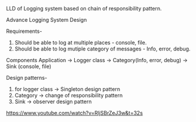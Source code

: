 LLD of Logging system based on chain of responsibility pattern.

Advance Logging System Design

Requirements-
1. Should be able to log at multiple places - console, file.
2. Should be able to log mutiple category of messages - Info, error, debug.

Components
Application -> Logger class -> Category(Info, error, debug) 
                            -> Sink (console, file)

Design patterns-
1. for logger class -> Singleton design pattern
2. Category -> change of responsibility pattern
3. Sink -> observer design pattern

https://www.youtube.com/watch?v=RljSBrZeJ3w&t=32s
